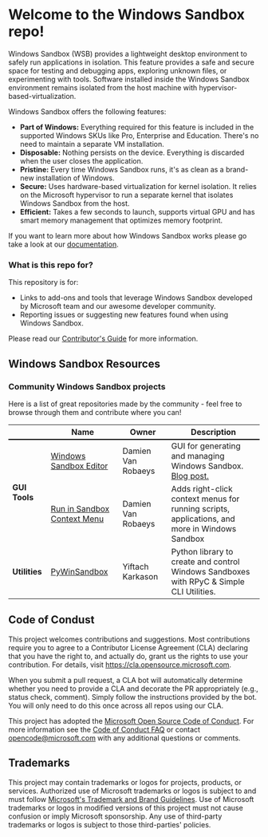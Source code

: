 # Welcome to the Windows Sandbox repo!

Windows Sandbox (WSB) provides a lightweight desktop environment to safely run applications in isolation. This feature provides a safe and secure space for testing and debugging apps, exploring unknown files, or experimenting with tools. Software installed inside the Windows Sandbox environment remains isolated from the host machine with hypervisor-based-virtualization.

Windows Sandbox offers the following features:
- <b>Part of Windows:</b> Everything required for this feature is included in the supported Windows SKUs like Pro, Enterprise and Education. There's no need to maintain a separate VM installation.
- <b>Disposable:</b> Nothing persists on the device. Everything is discarded when the user closes the application.
- <b>Pristine:</b> Every time Windows Sandbox runs, it's as clean as a brand-new installation of Windows.
- <b>Secure:</b> Uses hardware-based virtualization for kernel isolation. It relies on the Microsoft hypervisor to run a separate kernel that isolates Windows Sandbox from the host.
- <b>Efficient:</b> Takes a few seconds to launch, supports virtual GPU and has smart memory management that optimizes memory footprint.

If you want to learn more about how Windows Sandbox works please go take a look at our [documentation](https://learn.microsoft.com/en-us/windows/security/application-security/application-isolation/windows-sandbox/windows-sandbox-overview).

### What is this repo for?

This repository is for: 
- Links to add-ons and tools that leverage Windows Sandbox developed by Microsoft team and our awesome developer community.
- Reporting issues or suggesting new features found when using Windows Sandbox.

Please read our [Contributor's Guide](https://github.com/) for more information.

## Windows Sandbox Resources


### Community Windows Sandbox projects

Here is a list of great repositories made by the community - feel free to browse through them and contribute where you can!

<table>
    <thead>
        <tr style="border-bottom: 2px solid black">
            <th></th>
            <th>Name</th>
            <th>Owner</th>
            <th>Description</th>
        </tr>
    </thead>
    <tbody>
        <tr>
            <td rowspan=2><strong>GUI Tools</strong></td>
            <td><a href="https://github.com/damienvanrobaeys/Windows_Sandbox_Editor">Windows Sandbox Editor</a></td>
            <td>Damien Van Robaeys</td>
            <td>GUI for generating and managing Windows Sandbox. <a href="http://www.systanddeploy.com/2019/07/windows-sandbox-editor-update.html">Blog post.</href></td>
        </tr>
        <tr>
            <td><a href="https://github.com/damienvanrobaeys/Run-in-Sandbox">Run in Sandbox Context Menu</a></td>
            <td>Damien Van Robaeys</td>
            <td>Adds right-click context menus for running scripts, applications, and more in Windows Sandbox</td>
        </tr>
        <tr>
            <td rowspan=1><strong>Utilities</strong></td>
            <td><a href="https://github.com/karkason/pywinsandbox">PyWinSandbox</a/></td>
            <td>Yiftach Karkason</td>
            <td>Python library to create and control Windows Sandboxes with RPyC & Simple CLI Utilities.</td>
        </tr>
    </tbody>
</table>


## Code of Condust

This project welcomes contributions and suggestions.  Most contributions require you to agree to a
Contributor License Agreement (CLA) declaring that you have the right to, and actually do, grant us
the rights to use your contribution. For details, visit https://cla.opensource.microsoft.com.

When you submit a pull request, a CLA bot will automatically determine whether you need to provide
a CLA and decorate the PR appropriately (e.g., status check, comment). Simply follow the instructions
provided by the bot. You will only need to do this once across all repos using our CLA.

This project has adopted the [Microsoft Open Source Code of Conduct](https://opensource.microsoft.com/codeofconduct/).
For more information see the [Code of Conduct FAQ](https://opensource.microsoft.com/codeofconduct/faq/) or
contact [opencode@microsoft.com](mailto:opencode@microsoft.com) with any additional questions or comments.

## Trademarks
This project may contain trademarks or logos for projects, products, or services. Authorized use of Microsoft trademarks or logos is subject to and must follow [Microsoft's Trademark and Brand Guidelines]([url](https://www.microsoft.com/en-us/legal/intellectualproperty/trademarks/usage/general)). Use of Microsoft trademarks or logos in modified versions of this project must not cause confusion or imply Microsoft sponsorship. Any use of third-party trademarks or logos is subject to those third-parties' policies.

